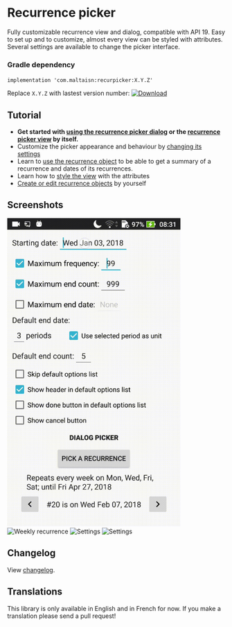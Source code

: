 # Recurrence picker
Fully customizable recurrence view and dialog, compatible with API 19. Easy to set up and to customize, almost every view can be styled with attributes. Several settings are available to change the picker interface.

### Gradle dependency
`implementation 'com.maltaisn:recurpicker:X.Y.Z'`

Replace `X.Y.Z` with lastest version number: [ ![Download](https://api.bintray.com/packages/maltaisn/recurrence-picker/recurrence-picker/images/download.svg) ](https://bintray.com/maltaisn/recurrence-picker/recurrence-picker/_latestVersion)

## Tutorial
- **Get started with [using the recurrence picker dialog](https://github.com/maltaisn/recurpickerlib/wiki/Using-the-dialog-picker) or the [recurrence picker view](https://github.com/maltaisn/recurpickerlib/wiki/Using-the-picker-view) by itself.**
- Customize the picker appearance and behaviour by [changing its settings](https://github.com/maltaisn/recurpickerlib/wiki/Recurrence-picker-settings)
- Learn to [use the recurrence object](https://github.com/maltaisn/recurpickerlib/wiki/Using-the-recurrence-object) to be able to get a summary of a recurrence and dates of its recurrences.
- Learn how to [style the view](https://github.com/maltaisn/recurpickerlib/wiki/Styling-the-view) with the attributes
- [Create or edit recurrence objects](https://github.com/maltaisn/recurpickerlib/wiki/Creating-or-editing-a-recurrence) by yourself

## Screenshots
<img src="screenshots/monthly.gif" alt="Monthly recurrence" width="400px"/> <img src="screenshots/weekly.gif" alt="Weekly recurrence" width="400px"/> <img src="screenshots/settings1.gif" alt="Settings" width="400px"/> <img src="screenshots/settings2.gif" alt="Settings" width="400px"/>

## Changelog
View [changelog](CHANGELOG.md).

## Translations
This library is only available in English and in French for now. If you make a translation please send a pull request!
